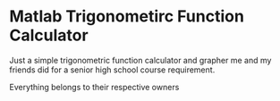 # Matlab Trigonometirc Function Calculator
<p>Just a simple trigonometric function calculator and grapher me and my friends did for a senior high school course requirement.</p>
<p>Everything belongs to their respective owners</p>

